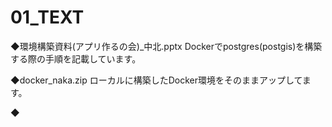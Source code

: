 # 01_TEXT

◆環境構築資料(アプリ作るの会)_中北.pptx
Dockerでpostgres(postgis)を構築する際の手順を記載しています。

◆docker_naka.zip
ローカルに構築したDocker環境をそのままアップしてます。

◆
